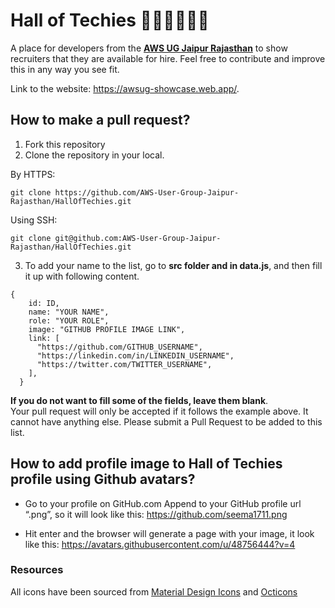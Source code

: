 # Hall of Techies 👩🏼‍💻🧑🏼‍💻

A place for developers from the **[AWS UG Jaipur Rajasthan](https://www.youtube.com/c/awsusergroupjaipurrajasthan)** to show recruiters that they are available for hire. Feel free to contribute and improve this in any way you see fit.

Link to the website: https://awsug-showcase.web.app/.

## How to make a pull request?

1. Fork this repository
2. Clone the repository in your local.

By HTTPS:
``` 
git clone https://github.com/AWS-User-Group-Jaipur-Rajasthan/HallOfTechies.git 
```
Using SSH:

```
git clone git@github.com:AWS-User-Group-Jaipur-Rajasthan/HallOfTechies.git
```

3. To add your name to the list, go to **src folder and in data.js**, and then fill it up with following content. 
```
{
    id: ID,
    name: "YOUR NAME",
    role: "YOUR ROLE",
    image: "GITHUB PROFILE IMAGE LINK",
    link: [
      "https://github.com/GITHUB_USERNAME",
      "https://linkedin.com/in/LINKEDIN_USERNAME",
      "https://twitter.com/TWITTER_USERNAME",
    ],
  }
```


**If you do not want to fill some of the fields, leave them blank**.  
Your pull request will only be accepted if it follows the example above. It cannot have anything else.
Please submit a Pull Request to be added to this list. 

## How to add profile image to Hall of Techies profile using Github avatars?

- Go to your profile on GitHub.com
Append to your GitHub profile url “.png”, so it will look like this:
https://github.com/seema1711.png

- Hit enter and the browser will generate a page with your image, it look like this: https://avatars.githubusercontent.com/u/48756444?v=4

### Resources

All icons have been sourced from [Material Design Icons](https://materialdesignicons.com) and [Octicons](https://octicons.github.com/)
